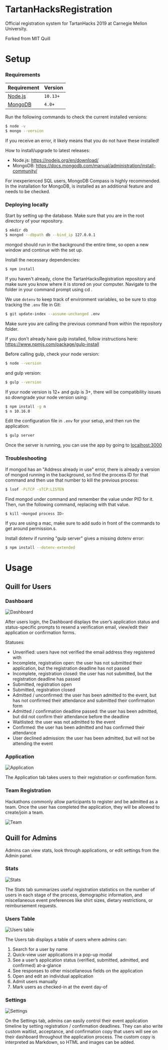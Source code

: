 # TartanHacksRegistration
Official registration system for TartanHacks 2019 at Carnegie Mellon University.

Forked from MIT Quill

# Setup

### Requirements
| Requirement                                 | Version |
| ------------------------------------------- | ------- |
| [Node.js](http://nodejs.org)                | `10.13+`  |
| [MongoDB](www.mongodb.com/) | `4.0+`  |

Run the following commands to check the current installed versions:

```bash
$ node -v
$ mongo --version
```
If you receive an error, it likely means that you do not have these installed!

How to install/upgrade to latest releases:
- Node.js: https://nodejs.org/en/download/
- MongoDB: https://docs.mongodb.com/manual/administration/install-community/

For inexperienced SQL users, MongoDB Compass is highly recommended. In the installation for MongoDB, is installed as an additional feature and needs to be checked.

### Deploying locally
Start by setting up the database. Make sure that you are in the root directory of your repository. 

```bash
$ mkdir db
$ mongod --dbpath db --bind_ip 127.0.0.1
```

mongod should run in the background the entire time, so open a new window and continue with the set up.

Install the necessary dependencies:
```bash
$ npm install
```

If you haven't already, clone the TartanHacksRegistration repository and make sure you know where it is stored on your computer. Navigate to the folder in your command prompt using cd <pathname>.

We use `dotenv` to keep track of environment variables, so be sure to stop tracking the `.env` file in Git:
```bash
$ git update-index --assume-unchanged .env
```

Make sure you are calling the previous command from within the repository folder. 

If you don't already have gulp installed, follow instructions here: https://www.npmjs.com/package/gulp-install

Before calling gulp, check your node version:
```bash
$ node --version
```

and gulp version:
```bash
$ gulp --version
```

If your node version is 12+ and gulp is 3+, there will be compatibility issues so downgrade your node version using:
```bash
$ npm install -g n
$ n 10.16.0
```

Edit the configuration file in `.env` for your setup, and then run the application:
```bash
$ gulp server
```

Once the server is running, you can use the app by going to [localhost:3000](http://localhost:3000)

### Troubleshooting

If mongod has an "Address already in use" error, there is already a version of mongod running in the background, so find the process ID for that command and then use that number to kill the previous process:
```bash
$ lsof -PiTCP -sTCP:LISTEN
```
Find mongod under command and remember the value under PID for it. Then, run the following command, replacing <mongod process ID> with that value.

```bash
$ kill <mongod process ID>
```

If you are using a mac, make sure to add sudo in front of the commands to get around permission.s.

Install dotenv if running "gulp server" gives a missing dotenv error:
```bash
$ npm install --dotenv-extended
```

# Usage
## Quill for Users
### Dashboard
![Dashboard](./docs/images/screenshots/dashboard.png)

After users login, the Dashboard displays the user’s application status and status-specific prompts to resend a verification email, view/edit their application or confirmation forms.

Statuses:
- Unverified: users have not verified the email address they registered with
- Incomplete, registration open: the user has not submitted their application, but the registration deadline has not passed
- Incomplete, registration closed: the user has not submitted, but the registration deadline has passed
- Submitted, registration open
- Submitted, registration closed
- Admitted / unconfirmed: the user has been admitted to the event, but has not confirmed their attendance and submitted their confirmation form
- Admitted / confirmation deadline passed: the user has been admitted, but did not confirm their attendance before the deadline
- Waitlisted: the user was not admitted to the event
- Confirmed: the user has been admitted and has confirmed their attendance
- User declined admission: the user has been admitted, but will not be attending the event

### Application
![Application](./docs/images/screenshots/application.png)

The Application tab takes users to their registration or confirmation form.

### Team Registration
Hackathons commonly allow participants to register and be admitted as a team. Once the user has completed the application, they will be allowed to create/join a team.

![Team](./docs/images/screenshots/team.png)

## Quill for Admins
Admins can view stats, look through applications, or edit settings from the Admin panel.

### Stats
![Stats](./docs/images/screenshots/stats.png)

The Stats tab summarizes useful registration statistics on the number of users in each stage of the process, demographic information, and miscellaneous event preferences like shirt sizes, dietary restrictions, or reimbursement requests.

### Users Table
![Users table](./docs/images/screenshots/admin-users.png)

The Users tab displays a table of users where admins can:
1. Search for a user by name
2. Quick-view user applications in a pop-up modal
3. See a user’s application status (verified, submitted, admitted, and confirmed) at-a-glance
4. See responses to other miscellaneous fields on the application
5. Open and edit an individual application
6. Admit users manually
7.  Mark users as checked-in at the event day-of

### Settings
![Settings](./docs/images/screenshots/settings.png)

On the Settings tab, admins can easily control their event application timeline by setting registration / confirmation deadlines. They can also write custom waitlist, acceptance, and confirmation copy that users will see on their dashboard throughout the application process. The custom copy is interpreted as Markdown, so HTML and images can be added.
